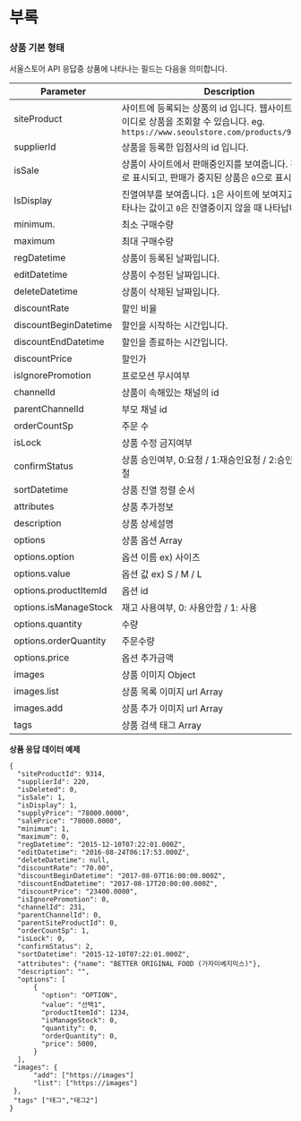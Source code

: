 # 부록

### 상품 기본 형태

서울스토어 API 응답중 상품에 나타나는 필드는 다음을 의미합니다.

| Parameter             | Description |
|-----------------------|---------|
| siteProduct           | 사이트에 등록되는 상품의 id 입니다. 웹사이트에서 이 아이디로 상품을 조회할 수 있습니다. eg. `https://www.seoulstore.com/products/9314/detail` |
| supplierId            | 상품을 등록한 입점사의 id 입니다. |
| isSale                | 상품이 사이트에서 판매중인지를 보여줍니다. 판매중은 `1`로 표시되고, 판매가 중지된 상품은 `0`으로 표시됩니다. |
| IsDisplay             | 진열여부를 보여줍니다. `1`은 사이트에 보여지고 있을때 나타나는 값이고 `0`은 진열중이지 않을 때 나타납니다.   |
| minimum.              | 최소 구매수량  |
| maximum               | 최대 구매수량  |
| regDatetime           | 상품이 등록된 날짜입니다.  |
| editDatetime          | 상품이 수정된 날짜입니다.  |
| deleteDatetime        | 상품이 삭제된 날짜입니다.  |
| discountRate          | 할인 비율 |
| discountBeginDatetime | 할인을 시작하는 시간입니다. |
| discountEndDatetime   | 할인을 종료하는 시간입니다. |
| discountPrice         | 할인가  |
| isIgnorePromotion     | 프로모션 무시여부   |
| channelId             | 상품이 속해있는 채널의 id  |
| parentChannelId       | 부모 채널 id   |
| orderCountSp          | 주문 수   |
| isLock                | 상품 수정 금지여부 |
| confirmStatus         | 상품 승인여부, 0:요청 / 1:재승인요청 / 2:승인 / 3:승인거절 |
| sortDatetime          | 상품 진열 정렬 순서 |
| attributes            | 상품 추가정보 |
| description           | 상품 상세설명 |
| options               | 상품 옵션 Array |
| options.option        | 옵션 이름 ex) 사이즈 |
| options.value         | 옵션 값 ex) S / M / L |
| options.productItemId | 옵션 id |
| options.isManageStock | 재고 사용여부, 0: 사용안함 / 1: 사용 |
| options.quantity      | 수량 |
| options.orderQuantity | 주문수량 |
| options.price         | 옵션 추가금액 |
| images                | 상품 이미지 Object |
| images.list           | 상품 목록 이미지 url Array |
| images.add            | 상품 추가 이미지 url Array |
| tags                  | 상품 검색 태그 Array |


**상품 응답 데이터 예제**

```
{
  "siteProductId": 9314,
  "supplierId": 220,
  "isDeleted": 0,
  "isSale": 1,
  "isDisplay": 1,
  "supplyPrice": "78000.0000",
  "salePrice": "78000.0000",
  "minimum": 1,
  "maximum": 0,
  "regDatetime": "2015-12-10T07:22:01.000Z",
  "editDatetime": "2016-08-24T06:17:53.000Z",
  "deleteDatetime": null,
  "discountRate": "70.00",
  "discountBeginDatetime": "2017-08-07T16:00:00.000Z",
  "discountEndDatetime": "2017-08-17T20:00:00.000Z",
  "discountPrice": "23400.0000",
  "isIgnorePromotion": 0,
  "channelId": 231,
  "parentChannelId": 0,
  "parentSiteProductId": 0,
  "orderCountSp": 1,
  "isLock": 0,
  "confirmStatus": 2,
  "sortDatetime": "2015-12-10T07:22:01.000Z",
  "attributes": {"name": "BETTER ORIGINAL FOOD (가자미베지믹스)"},
  "description": "",
  "options": [
      {
        "option": "OPTION",
        "value": "선택1",
        "productItemId": 1234,
        "isManageStock": 0,
        "quantity": 0,
        "orderQuantity": 0,
        "price": 5000,
      }
  ],
 "images": {
      "add": ["https://images"]
      "list": ["https://images"]    
 },
 "tags" ["태그","태그2"]
}
```
